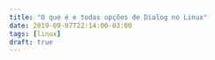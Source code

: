 ```yaml
---
title: "O que é e todas opções de Dialog no Linux"
date: 2019-09-07T22:14:00-03:00
tags: [linux]
draft: true
---
```


